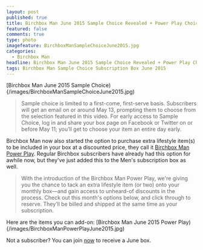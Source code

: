 ```yaml
---
layout: post
published: true
title: Birchbox Man June 2015 Sample Choice Revealed + Power Play Choices
featured: false
comments: true
type: photo
imagefeature: BirchboxManSampleChoiceJune2015.jpg
categories: 
  - Birchbox Man
headline: Birchbox Man June 2015 Sample Choice Revealed + Power Play Choices
tags: Birchbox Man Sample Choice Subscription Box June 2015
---
```


[Birchbox Man June 2015 Sample Choice){/images/BirchboxManSampleChoiceJune2015.jpg)

> Sample choice is limited to a first-come, first-serve basis. Subscribers will get an email on or around May 13, prompting them to choose from the selection featured in this video. For early access to Sample Choice, log in and share your box page on Facebook or Twitter on or before May 11; you’ll get to choose your item an entire day early.

Birchbox Man now also started the option to purchase extra lifestyle item(s) to be included in your box at a discounted price, they call it [Birchbox Man Power Play](https://www.birchbox.com/men/promo/birchbox-man-power-play). Regular Birchbox subscribers have already had this option for awhile now, but they've just added this to the Men's subscription box as well.

> With the introduction of the Birchbox Man Power Play, we're giving you the chance to tack an extra lifestyle item (or two) onto your monthly box—and gain access to unheard-of discounts in the process. Check out this month's options below, and click through to reserve. They’ll be billed and shipped at the same time as your subscription.

Here are the items you can add-on:
[Birchbox Man June 2015 Power Play){/images/BirchboxManPowerPlayJune2015.jpg)


Not a subscriber? You can join [now](https://www.birchbox.com/invite/whatsupmailbox) to receive a June box.

